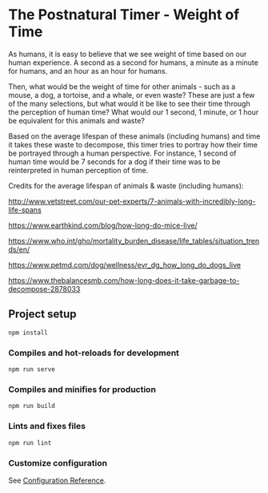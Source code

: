 # The Postnatural Timer - Weight of Time

As humans, it is easy to believe that we see weight of time based on our human experience. A second as a second for humans, a minute as a minute for humans, and an hour as an hour for humans.

Then, what would be the weight of time for other animals - such as a mouse, a dog, a tortoise, and a whale, or even waste? These are just a few of the many selections, but what would it be like to see their time through the perception of human time? What would our 1 second, 1 minute, or 1 hour be equivalent for this animals and waste?

Based on the average lifespan of these animals (including humans) and time it takes these waste to decompose, this timer tries to portray how their time be portrayed through a human perspective. For instance, 1 second of human time would be 7 seconds for a dog if their time was to be reinterpreted in human perception of time.


Credits for the average lifespan of animals & waste (including humans):

http://www.vetstreet.com/our-pet-experts/7-animals-with-incredibly-long-life-spans

https://www.earthkind.com/blog/how-long-do-mice-live/

https://www.who.int/gho/mortality_burden_disease/life_tables/situation_trends/en/

https://www.petmd.com/dog/wellness/evr_dg_how_long_do_dogs_live

https://www.thebalancesmb.com/how-long-does-it-take-garbage-to-decompose-2878033

## Project setup
```
npm install
```

### Compiles and hot-reloads for development
```
npm run serve
```

### Compiles and minifies for production
```
npm run build
```

### Lints and fixes files
```
npm run lint
```

### Customize configuration
See [Configuration Reference](https://cli.vuejs.org/config/).
